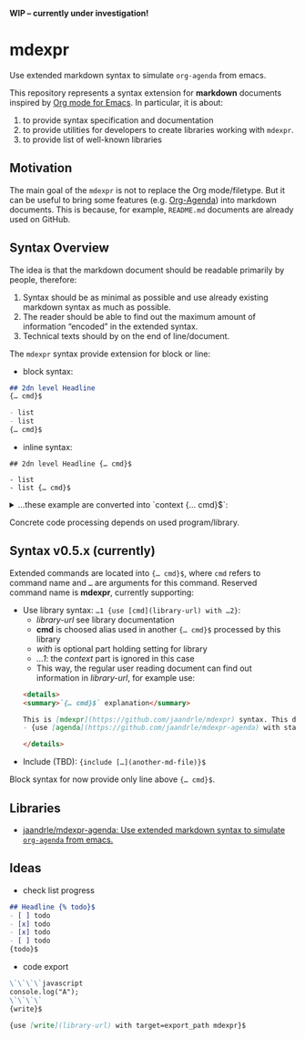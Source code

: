 **WIP – currently under investigation!**

# mdexpr
Use extended markdown syntax to simulate `org-agenda` from emacs.

This repository represents a syntax extension for
**markdown** documents inspired by [Org mode for Emacs](https://orgmode.org/).
In particular, it is about:

1. to provide syntax specification and documentation
1. to provide utilities for developers to create libraries working with `mdexpr`.
1. to provide list of well-known libraries

## Motivation
The main goal of the `mdexpr` is not to replace the Org mode/filetype.
But it can be useful to bring some features (e.g.
[Org-Agenda](http://www.cachestocaches.com/2016/9/my-workflow-org-agenda/)) into markdown documents.
This is because, for example, `README.md` documents are already used on GitHub.

## Syntax Overview
The idea is that the markdown document should be readable primarily by people, therefore:

1. Syntax should be as minimal as possible and use already existing markdown syntax as much as possible.
1. The reader should be able to find out the maximum amount of information “encoded” in the extended syntax.
1. Technical texts should by on the end of line/document.

The `mdexpr` syntax provide extension for block or line:
- block syntax:
```markdown
## 2dn level Headline
{… cmd}$

- list
- list
{… cmd}$
```
- inline syntax:
```
## 2dn level Headline {… cmd}$

- list
- list {… cmd}$
```

<details>
<summary>…these example are converted into `context {… cmd}$`:</summary>

- first example (block syntax)
	- context:
	```
	## 2dn level Headline
	```
	- command & arguments:
	```
	{… cmd}$
	```
- second example (block syntax)
	- context:
	```
	- list
	- list
	```
	- command & arguments:
	```
	{… cmd}$
	```
- third example (inline syntax)
	- context:
	```
	## 2dn level Headline
	```
	- command & arguments:
	```
	{… cmd}$
	```
- fourth example (inline syntax)
	- context:
	```
	- list 
	```
	- command & arguments:
	```
	{… cmd}$
	```

</details>

Concrete code processing depends on used program/library.

## Syntax v0.5.x (currently)
Extended commands are located into `{… cmd}$`, where `cmd` refers to command name and `…` are arguments for this command.
Reserved command name is **mdexpr**, currently supporting:

- Use library syntax: `…1 {use [cmd](library-url) with …2}`:
	- *library-url* see library documentation
	- **cmd** is choosed alias used in another `{… cmd}$` processed by this library
	- *with* is optional part holding setting for library
	- *…1*: the *context* part is ignored in this case
	- This way, the regular user reading document can find out information in *library-url*, for example use:
	```markdown
	<details>
	<summary>`{… cmd}$` explanation</summary>

	This is [mdexpr](https://github.com/jaandrle/mdexpr) syntax. This document uses:
	- {use [agenda](https://github.com/jaandrle/mdexpr-agenda) with states=TODO,NEXT|DONE mdexpr}$

	</details>
	```
- Include (TBD): `{include […](another-md-file)}$`

Block syntax for now provide only line above `{… cmd}$`.

## Libraries
- [jaandrle/mdexpr-agenda: Use extended markdown syntax to simulate `org-agenda` from emacs.](https://github.com/jaandrle/mdexpr-agenda)

## Ideas
- check list progress
```markdown
## Headline {% todo}$
- [ ] todo
- [x] todo
- [x] todo
- [ ] todo
{todo}$
```
- code export
```markdown
\`\`\`\`javascript
console.log("A");
\`\`\`\`
{write}$

{use [write](library-url) with target=export_path mdexpr}$
```
